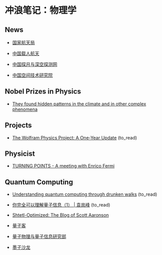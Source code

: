 # 冲浪笔记：物理学

## News

- [国家航天局][n1]
- [中国载人航天][n2]
- [中国探月与深空探测网][n3]
- [中国空间技术研究院][n4]

  [n1]: http://www.cnsa.gov.cn/index.html
  [n2]: http://www.cmse.gov.cn/
  [n3]: http://www.clep.org.cn/
  [n4]: https://www.cast.cn/

## Nobel Prizes in Physics

- [They found hidden patterns in the climate and in other complex phenomena][nobel1]

  [nobel1]: https://www.nobelprize.org/prizes/physics/2021/popular-information/

## Projects

- [The Wolfram Physics Project: A One-Year Update][p1] (to_read)

  [p1]: https://writings.stephenwolfram.com/2021/04/the-wolfram-physics-project-a-one-year-update/

## Physicist

- [TURNING POINTS - A meeting with Enrico Fermi][ph1]

  [ph1]: https://lilith.fisica.ufmg.br/~dsoares/fdyson.htm

## Quantum Computing

- [Understanding quantum computing through drunken walks][qc1] (to_read)
- [你完全可以理解量子信息（1） | 袁岚峰][qc2] (to_read)
- [Shtetl-Optimized: The Blog of Scott Aaronson][qc3]
- [量子客][qc4]
- [量子物理与量子信息研究部][qc5]
- [墨子沙龙][qc6]

  [qc1]: https://stackoverflow.blog/2021/04/14/understanding-quantum-computing-through-drunken-walks/
  [qc2]: https://mp.weixin.qq.com/s?__biz=MzI0NzQzMjU3Ng==&mid=2247487466&idx=1&sn=674c759ccd53ad76de38229923a034f8&chksm=e9b15b05dec6d213c274405cfde54045f29b74742eb073d8e44dc73d5ab56279ed70cc59d544&scene=21#wechat_redirect
  [qc3]: https://www.scottaaronson.com/blog/
  [qc4]: https://www.qtumist.com/
  [qc5]: https://quantum.ustc.edu.cn/web/
  [qc6]: http://mozi.ustc.edu.cn/
